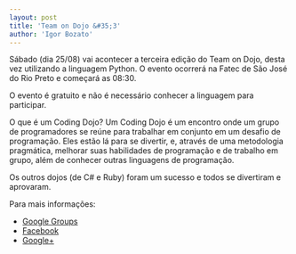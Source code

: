 ```yaml
--- 
layout: post
title: 'Team on Dojo &#35;3'
author: 'Igor Bozato'
---
```


Sábado (dia 25/08) vai acontecer a terceira edição do Team on Dojo, desta vez utilizando a linguagem Python. O evento ocorrerá na Fatec de São José do Rio Preto e começará as 08:30.

O evento é gratuito e não é necessário conhecer a linguagem para participar.

O que é um Coding Dojo? Um Coding Dojo é um encontro onde um grupo de programadores se reúne para trabalhar em conjunto em um desafio de programação. Eles estão lá para se divertir, e, através de uma metodologia pragmática, melhorar suas habilidades de programação e de trabalho em grupo, além de conhecer outras linguagens de programação.

Os outros dojos (de C# e Ruby) foram um sucesso e todos se divertiram e aprovaram.

Para mais informações:

- [Google Groups][GroupsEvent]
- [Facebook][FacebookEvent]
- [Google+][GooglePlusEvent]

[FacebookEvent]:http://www.facebook.com/events/469834766368266/
[GooglePlusEvent]:https://plus.google.com/events/c2me9681ghma8ipv48k3e5pma10/105984702578403510419
[GroupsEvent]:https://groups.google.com/d/topic/team-room/AnUBedkLJgE/discussion

